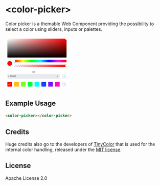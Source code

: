 # &lt;color-picker&gt;

Color picker is a themable Web Component providing the possibility to select a color using sliders, inputs or palettes.

[<img src="https://raw.githubusercontent.com/juchar/color-picker/master/screenshot.png" width="200" alt="Screenshot of color-picker">](https://github.com/juchar/color-picker)

## Example Usage

```html
<color-picker></color-picker>
```

## Credits
Huge credits also go to the developers of [TinyColor](https://github.com/bgrins/TinyColor) that is used for the internal color handling, released under the [MIT license](https://opensource.org/licenses/MIT).

## License
Apache License 2.0
